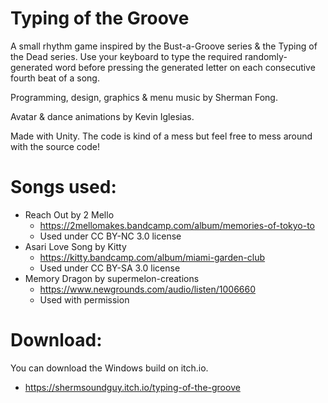 # Typing of the Groove

A small rhythm game inspired by the Bust-a-Groove series & the Typing of the Dead series. Use your keyboard to type the required randomly-generated word before pressing the generated letter on each consecutive fourth beat of a song.

Programming, design, graphics & menu music by Sherman Fong.

Avatar & dance animations by Kevin Iglesias.

Made with Unity. The code is kind of a mess but feel free to mess around with the source code!

# Songs used:

- Reach Out by 2 Mello
  - https://2mellomakes.bandcamp.com/album/memories-of-tokyo-to
  - Used under CC BY-NC 3.0 license
- Asari Love Song by Kitty
  - https://kitty.bandcamp.com/album/miami-garden-club
  - Used under CC BY-SA 3.0 license
- Memory Dragon by supermelon-creations
  - https://www.newgrounds.com/audio/listen/1006660
  - Used with permission

# Download:

You can download the Windows build on itch.io.
  - https://shermsoundguy.itch.io/typing-of-the-groove
